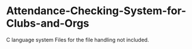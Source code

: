 # Attendance-Checking-System-for-Clubs-and-Orgs
C language system
Files for the file handling not included.


